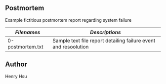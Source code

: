 ## Postmortem

Example fictitious postmortem report regarding system failure

|          *Filenames*                    |            *Descriptions*                                               |
|-----------------------------------------|-------------------------------------------------------------------------|
| 0-postmortem.txt                        | Sample text file report detailing failure event and resoolution         |


## Author
Henry Hsu

